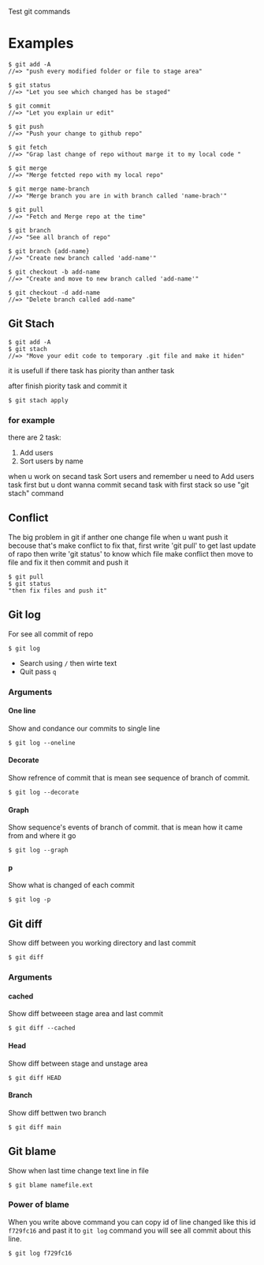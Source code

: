 Test git commands

# Examples

```
$ git add -A
//=> "push every modified folder or file to stage area"
```

``` 
$ git status
//=> "Let you see which changed has be staged"
```

```
$ git commit
//=> "Let you explain ur edit"
```

```
$ git push
//=> "Push your change to github repo"
```

```
$ git fetch 
//=> "Grap last change of repo without marge it to my local code "
```

```
$ git merge 
//=> "Merge fetcted repo with my local repo"
```
```
$ git merge name-branch
//=> "Merge branch you are in with branch called 'name-brach'"
```

```
$ git pull 
//=> "Fetch and Merge repo at the time"
```
```
$ git branch
//=> "See all branch of repo"
```

```
$ git branch {add-name}
//=> "Create new branch called 'add-name'"
```
```
$ git checkout -b add-name
//=> "Create and move to new branch called 'add-name'"
```

```
$ git checkout -d add-name
//=> "Delete branch called add-name"
```

## Git Stach
```
$ git add -A
$ git stach 
//=> "Move your edit code to temporary .git file and make it hiden"
```
it is usefull if there task has piority than anther task

after finish piority task and commit it 
``` 
$ git stach apply 
```

### for  example 

there are 2 task: 
1. Add users
2. Sort users by name

when u work on secand task Sort users and remember u need to Add users task first but u dont wanna commit secand task with first stack so use "git stach" command 

## Conflict 

The big problem in git if anther one change file when u want push it becouse that's make conflict to fix that, first write 'git pull' to get last update of rapo then write 'git status' to know which file make conflict then move to file and fix it then commit and push it

```
$ git pull 
$ git status 
"then fix files and push it"
```

## Git log

For see all commit of repo 

```
$ git log
```
- Search using `/` then wirte text
- Quit pass `q`

### Arguments

#### One line
Show and condance our commits to single line

``` 
$ git log --oneline
```

#### Decorate
Show refrence of commit that is mean see sequence of branch of commit.

``` 
$ git log --decorate
```
#### Graph
Show sequence's events of branch of commit. 
that is mean how it came from and where it go 


``` 
$ git log --graph
```

#### p
Show what is changed of each commit


``` 
$ git log -p
```

## Git diff

Show diff between you working directory and last commit

`$ git diff `

### Arguments

#### cached 

Show diff betweeen stage area and last commit

`$ git diff --cached`

#### Head

Show diff between stage and unstage area

`$ git diff HEAD`

#### Branch
Show diff bettwen two branch

`$ git diff main`

## Git blame
Show when last time change text line in file

```
$ git blame namefile.ext
```
### Power of blame
When you write above command you can copy id of line changed like this id `f729fc16` and past it to `git log` command you will see all commit about this line.
```
$ git log f729fc16
```